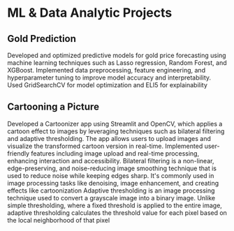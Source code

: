# ML & Data Analytic Projects
## Gold Prediction
Developed and optimized predictive models for gold price forecasting using machine learning techniques such as Lasso regression, Random Forest, and XGBoost. Implemented data preprocessing, feature engineering, and hyperparameter tuning to improve model accuracy and interpretability. Used GridSearchCV for model optimization and ELI5 for explainability
## Cartooning a Picture
Developed a Cartoonizer app using Streamlit and OpenCV, which applies a cartoon effect to images by leveraging techniques such as bilateral filtering and adaptive thresholding. The app allows users to upload images and visualize the transformed cartoon version in real-time. Implemented user-friendly features including image upload and real-time processing, enhancing interaction and accessibility.
Bilateral filtering is a non-linear, edge-preserving, and noise-reducing image smoothing technique that is used to reduce noise while keeping edges sharp. It's commonly used in image processing tasks like denoising, image enhancement, and creating effects like cartoonization
Adaptive thresholding is an image processing technique used to convert a grayscale image into a binary image. Unlike simple thresholding, where a fixed threshold is applied to the entire image, adaptive thresholding calculates the threshold value for each pixel based on the local neighborhood of that pixel
